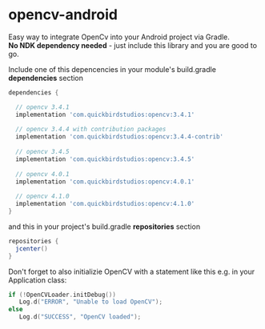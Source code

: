 # opencv-android
Easy way to integrate OpenCv into your Android project via Gradle.  
**No NDK dependency needed** - just include this library and you are good to go.  
  
  
Include one of this depencencies in your module's build.gradle **dependencies** section

```groovy
dependencies {

  // opencv 3.4.1
  implementation 'com.quickbirdstudios:opencv:3.4.1'
  
  // opencv 3.4.4 with contribution packages
  implementation 'com.quickbirdstudios:opencv:3.4.4-contrib'
  
  // opencv 3.4.5
  implementation 'com.quickbirdstudios:opencv:3.4.5'
 
  // opencv 4.0.1
  implementation 'com.quickbirdstudios:opencv:4.0.1'
  
  // opencv 4.1.0
  implementation 'com.quickbirdstudios:opencv:4.1.0'
}
```

and this in your project's build.gradle **repositories** section
```groovy
repositories {
  jcenter()
}
```

Don't forget to also initializie OpenCV with a statement like this e.g. in your Application class:
```kotlin
if (!OpenCVLoader.initDebug())
   Log.d("ERROR", "Unable to load OpenCV");
else
   Log.d("SUCCESS", "OpenCV loaded");
```

